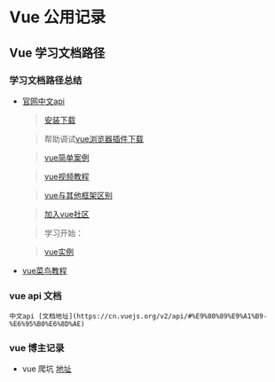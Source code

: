 # Vue 公用记录


## Vue 学习文档路径


### 学习文档路径总结

* [官网中文api](https://cn.vuejs.org/v2/guide/#)

    > [安装下载](https://cn.vuejs.org/v2/guide/installation.html)

    > 帮助调试[vue浏览器插件下载](https://github.com/vuejs/vue-devtools#vue-devtools)

    > [vue简单案例](https://cn.vuejs.org/v2/guide/index.html)

    > [vue视频教程](https://www.vuemastery.com/courses/)

    > [vue与其他框架区别](https://cn.vuejs.org/v2/guide/comparison.html)

    > [加入vue社区](https://cn.vuejs.org/v2/guide/join.html)

    > 学习开始：

    > [vue实例](https://cn.vuejs.org/v2/guide/instance.html)

* [vue菜鸟教程](https://www.runoob.com/vue2/vue-tutorial.html)


### vue api 文档


```
中文api [文档地址](https://cn.vuejs.org/v2/api/#%E9%80%89%E9%A1%B9-%E6%95%B0%E6%8D%AE)
```


### vue 博主记录

* vue 爬坑 [地址](https://www.cnblogs.com/wisewrong/p/6277262.html)